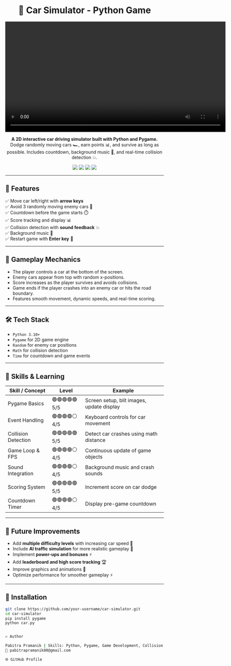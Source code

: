 <h1 align="center">🚗 Car Simulator - Python Game</h1>
<p align="center">
  <video width="700" height="350" controls>
    <source src="demovideo.mp4" type="video/mp4">
    Your browser does not support the video tag.
  </video>
</p>


<p align="center">
  <b>A 2D interactive car driving simulator built with Python and Pygame.</b><br>
  Dodge randomly moving cars 🏎️, earn points 📊, and survive as long as possible. Includes countdown, background music 🎵, and real-time collision detection 💥.
</p>

<p align="center">
  <img src="https://img.shields.io/badge/Python-3.10-blue?style=flat-square&logo=python"/>
  <img src="https://img.shields.io/badge/Game-Pygame-red?style=flat-square"/>
  <img src="https://img.shields.io/badge/Platform-Windows-orange?style=flat-square"/>
  <img src="https://img.shields.io/badge/Status-Working-brightgreen?style=flat-square"/>
</p>

---

## 🧠 Features

✅ Move car left/right with **arrow keys**  
✅ Avoid 3 randomly moving enemy cars 🚗  
✅ Countdown before the game starts ⏱️  
✅ Score tracking and display 📊  
✅ Collision detection with **sound feedback** 💥  
✅ Background music 🎵  
✅ Restart game with **Enter key** 🔁  

---

## 🚀 Gameplay Mechanics

- The player controls a car at the bottom of the screen.  
- Enemy cars appear from top with random x-positions.  
- Score increases as the player survives and avoids collisions.  
- Game ends if the player crashes into an enemy car or hits the road boundary.  
- Features smooth movement, dynamic speeds, and real-time scoring.  

---

## 🛠 Tech Stack

- `Python 3.10+`  
- `Pygame` for 2D game engine  
- `Random` for enemy car positions  
- `Math` for collision detection  
- `Time` for countdown and game events  

---

## 🧠 Skills & Learning

| Skill / Concept       | Level               | Example |
|-----------------------|-------------------|---------|
| Pygame Basics         | 🟢🟢🟢🟢🟢 5/5     | Screen setup, blit images, update display |
| Event Handling        | 🟢🟢🟢🟢⚪ 4/5     | Keyboard controls for car movement |
| Collision Detection   | 🟢🟢🟢🟢🟢 5/5     | Detect car crashes using math distance |
| Game Loop & FPS       | 🟢🟢🟢🟢⚪ 4/5     | Continuous update of game objects |
| Sound Integration     | 🟢🟢🟢🟢⚪ 4/5     | Background music and crash sounds |
| Scoring System        | 🟢🟢🟢🟢🟢 5/5     | Increment score on car dodge |
| Countdown Timer       | 🟢🟢🟢🟢⚪ 4/5     | Display pre-game countdown |

---

## 📌 Future Improvements

- Add **multiple difficulty levels** with increasing car speed 🏁  
- Include **AI traffic simulation** for more realistic gameplay 🤖  
- Implement **power-ups and bonuses** ⚡  
- Add **leaderboard and high score tracking** 🏆  
- Improve graphics and animations 🎨  
- Optimize performance for smoother gameplay ⚡  

---

## 🧩 Installation

```bash
git clone https://github.com/your-username/car-simulator.git
cd car-simulator
pip install pygame
python car.py


✍️ Author

Pabitra Pramanik | Skills: Python, Pygame, Game Development, Collision Detection
📧 pabitrapramanik80@gmail.com

🌐 GitHub Profile